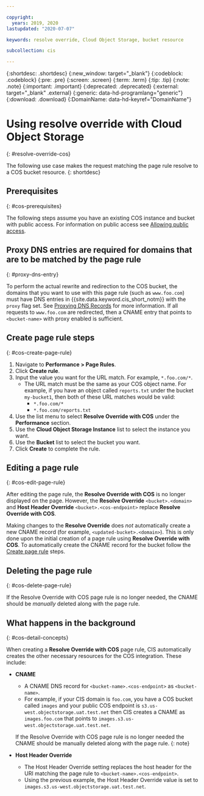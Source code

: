 ```yaml
---

copyright:
  years: 2019, 2020
lastupdated: "2020-07-07"

keywords: resolve override, Cloud Object Storage, bucket resource

subcollection: cis

---
```


{:shortdesc: .shortdesc}
{:new_window: target="_blank"}
{:codeblock: .codeblock}
{:pre: .pre}
{:screen: .screen}
{:term: .term}
{:tip: .tip}
{:note: .note}
{:important: .important}
{:deprecated: .deprecated}
{:external: target="_blank" .external}
{:generic: data-hd-programlang="generic"}
{:download: .download}
{:DomainName: data-hd-keyref="DomainName"}

# Using resolve override with Cloud Object Storage
{: #resolve-override-cos}

The following use case makes the request matching the page rule resolve to a COS bucket resource.
{: shortdesc}

## Prerequisites
{: #cos-prerequisites}

The following steps assume you have an existing COS instance and bucket with public access. For information on public access see [Allowing public access](/docs/cloud-object-storage?topic=cloud-object-storage-iam-public-access).

## Proxy DNS entries are required for domains that are to be matched by the page rule
{: #proxy-dns-entry}

To perform the actual rewrite and redirection to the COS bucket, the domains that you want to use with this page rule (such as `www.foo.com`) must have DNS entries in {{site.data.keyword.cis_short_notm}} with the `proxy` flag set.  See [Proxying DNS Records](/docs/cis?topic=cis-dns-concepts#dns-concepts-proxying-dns-records) for more information.  If all requests to `www.foo.com` are redirected, then a CNAME entry that points to `<bucket-name>` with proxy enabled is sufficient.

## Create page rule steps
{: #cos-create-page-rule}

1. Navigate to **Performance > Page Rules**.
1. Click **Create rule**.
1. Input the value you want for the URL match. For example, `*.foo.com/*`.
    * The URL match must be the same as your COS object name. For example, if you have an object called `reports.txt` under the bucket `my-bucket1`, then both of these URL matches would be valid:
        * `*.foo.com/*`
        * `*.foo.com/reports.txt`
1. Use the list menu to select **Resolve Override with COS** under the **Performance** section.
1. Use the **Cloud Object Storage Instance** list to select the instance you want.
1. Use the **Bucket** list to select the bucket you want.
1. Click **Create** to complete the rule.

## Editing a page rule
{: #cos-edit-page-rule}

After editing the page rule, the **Resolve Override with COS** is no longer displayed on the page. However, the **Resolve Override** `<bucket>.<domain>` and **Host Header Override** `<bucket>.<cos-endpoint>` replace **Resolve Override with COS**.

Making changes to the **Resolve Override** does _not_ automatically create a new CNAME record (for example, `<updated-bucket>.<domain>`). This is only done upon the initial creation of a page rule using **Resolve Override with COS**. To automatically create the CNAME record for the bucket follow the [Create page rule](#cos-create-page-rule) steps.

## Deleting the page rule
{: #cos-delete-page-rule}

If the Resolve Override with COS page rule is no longer needed, the CNAME should be _manually_ deleted along with the page rule.

## What happens in the background
{: #cos-detail-concepts}

When creating a **Resolve Override with COS** page rule, CIS automatically creates the other necessary resources for the COS integration. These include:

* **CNAME**
    * A CNAME DNS record for `<bucket-name>.<cos-endpoint>` as `<bucket-name>`.
    * For example, if your CIS domain is `foo.com`, you have a COS bucket called `images` and your public COS endpoint is `s3.us-west.objectstorage.uat.test.net` then CIS creates a CNAME as `images.foo.com` that points to `images.s3.us-west.objectstorage.uat.test.net`.

    If the Resolve Override with COS page rule is no longer needed the CNAME should be manually deleted along with the page rule.
    {: note}

* **Host Header Override**
    * The Host Header Override setting replaces the host header for the URI matching the page rule to `<bucket-name>.<cos-endpoint>`.
    * Using the previous example, the Host Header Override value is set to `images.s3.us-west.objectstorage.uat.test.net`.
